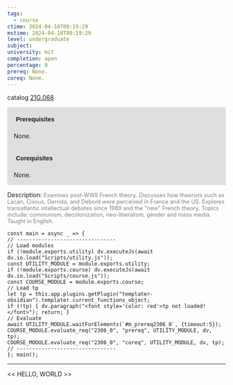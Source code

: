 ```yaml
---
tags:
  - course
ctime: 2024-04-18T00:19:29
mstime: 2024-04-18T00:19:29
level: undergraduate
subject: 
university: mit
completion: open
percentage: 0
prereq: None.
coreq: None.
---
```


catalog [21G.068](http://student.mit.edu/catalog/m21Ga.html#21G.068)

<span style="display: block; padding: 15px; background-color: rgb(100, 100, 100, 0.2);"><font id="m_prereq2306_0" style="display: block; font-family: Arial, sans-serif; font-weight: bold; padding: 5px">Prerequisites</font><br><span id="prereq2306_0">None.</span></span>
<span style="display: block; padding: 15px; background-color: rgb(100, 100, 100, 0.2);"><font id="m_coreq2306_0" style="display: block; font-family: Arial, sans-serif; font-weight: bold; padding: 5px">Corequisites</font><br><span id="coreq2306_0">None.</span></span>

<font style="">Description:</font>
<font style="color: grey; font-size: 0.8rem;">Examines post-WWII French theory. Discusses how theorists such as Lacan, Cixous, Derrida, and Debord were perceived in France and the US. Explores transatlantic intellectual debates since 1989 and the "new" French theory. Topics include: communism, decolonization, neo-liberalism, gender and mass media. Taught in English.</font>

```dataviewjs
const main = async _ => {
// --------------------------------
// Load modules
if (!module.exports.utility) dv.executeJs(await dv.io.load("Scripts/utility.js"));
const UTILITY_MODULE = module.exports.utility;
if (!module.exports.course) dv.executeJs(await dv.io.load("Scripts/course.js"));
const COURSE_MODULE = module.exports.course;
// Load tp
let tp = this.app.plugins.getPlugin("templater-obsidian").templater.current_functions_object;
if (!tp) { dv.paragraph("<font style='color: red'>tp not loaded!</font>"); return; }
// Evaluate
await UTILITY_MODULE.waitForElements(`#m_prereq2306_0`, {timeout:5});
COURSE_MODULE.evaluate_req("2306_0", "prereq", UTILITY_MODULE, dv, tp);
COURSE_MODULE.evaluate_req("2306_0", "coreq", UTILITY_MODULE, dv, tp);
// --------------------------------
}; main();
```

---

<< HELLO, WORLD >>
